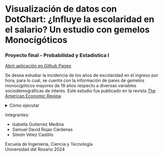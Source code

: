# Visualización de datos con DotChart: ¿Influye la escolaridad en el salario? Un estudio con gemelos Monocigóticos

### Proyecto final - Probabilidad y Estadística I

[Abrir aplicación en Github Pages](https://simonvelez.github.io/pye1_gemelos/)

Se desea estudiar la incidencia de los años de escolaridad en el ingreso por hora, para lo cual, se cuenta con la información de
pares de gemelos monocigóticos mayores de 18 años respecto a diversas variables sociodemográficas de interés. Este
estudio fue publicado en la revista [The American Economic Review](http://tyigit.bilkent.edu.tr/metrics2/read/Estimates%20of%20the%20Economic%20Return%20to%20Schooling%20from%20New%20Sample%20of%20Twins.pdf).

<details>
<summary>Cómo ejecutar</summary>

1. Ir a myapp/librerias.R y verificar que todas las librerías necesarias estén correctamente instaladas
2. Ejecutar la aplicación de shiny en myapp/app.R

</details>

Integrantes:
* Isabella Gutierrez Medina
* Samuel David Rojas Cárdenas
* Simón Vélez Castillo

Escuela de Ingeniería, Ciencia y Tecnología\
Universidad del Rosario 2024

